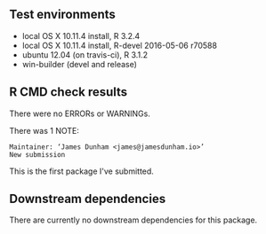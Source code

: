 ## Test environments

  * local OS X 10.11.4 install, R 3.2.4
  * local OS X 10.11.4 install, R-devel 2016-05-06 r70588
  * ubuntu 12.04 (on travis-ci), R 3.1.2
  * win-builder (devel and release)

## R CMD check results

There were no ERRORs or WARNINGs. 

There was 1 NOTE:

    Maintainer: ‘James Dunham <james@jamesdunham.io>’
    New submission

This is the first package I've submitted. 

## Downstream dependencies

There are currently no downstream dependencies for this package.
